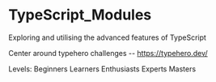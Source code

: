 # TypeScript_Modules
Exploring and utilising the advanced features of TypeScript

Center around typehero challenges -- https://typehero.dev/

Levels:
Beginners
Learners
Enthusiasts
Experts
Masters

